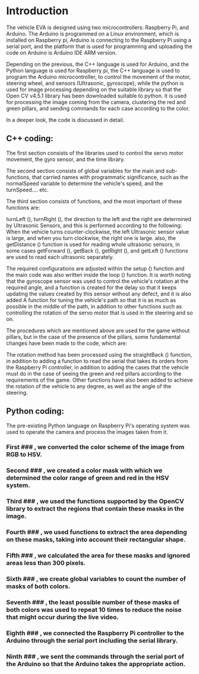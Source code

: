 
# Introduction #

The vehicle EVA is designed using two microcontrollers: Raspberry Pi, and Arduino. The Arduino is programmed on a Linux environment, which is installed on Raspberry pi, Arduino is connecting to the Raspberry Pi using a serial port, and the platform that is used for programming and uploading the code on Arduino is Arduino IDE ARM version.

Depending on the previous, the C++ language is used for Arduino, and the Python language is used for Raspberry pi, the C++ language is used to program the Arduino microcontroller, to control the movement of the motor, steering wheel, and sensors (Ultrasonic, gyroscope), while the python is used for image processing depending on the suitable library so that the Open CV v4.5.1 library has been downloaded suitable to python. it is used for processing the image coming from the camera, clustering the red and green pillars, and sending commands for each case according to the color.

In a deeper look, the code is discussed in detail.

## C++ coding: ##

The first section consists of the libraries used to control the servo motor movement, the gyro sensor, and the time library.

The second section consists of global variables for the main and sub-functions, that carried names with programmatic significance, such as the normalSpeed variable to determine the vehicle's speed, and the turnSpeed.... etc.

The third section consists of functions, and the most important of these functions are:

turnLeft (), turnRight (), the direction to the left and the right are determined by Ultrasonic Sensors, and this is performed according to the following: When the vehicle turns counter-clockwise, the left Ultrasonic sensor value is large, and when you turn clockwise, the right one is large. also, the getDistance () function is used for reading whole ultrasonic sensors, in some cases getForward (), getBack (), getRight (), and getLeft () functions are used to read each ultrasonic separately.

The required configurations are adjusted within the setup () function and the main code was also written inside the loop () function. It is worth noting that the gyroscope sensor was used to control the vehicle's rotation at the required angle, and a function is created for the delay so that it keeps updating the values ​​​​created by this sensor without any defect, and it is also added A function for tuning the vehicle's path so that it is as much as possible in the middle of the path, in addition to other functions such as controlling the rotation of the servo motor that is used in the steering and so on.

The procedures which are mentioned above are used for the game without pillars, but in the case of the presence of the pillars, some fundamental changes have been made to the code, which are:

The rotation method has been processed using the straightBack () function, in addition to adding a function to read the serial that takes its orders from the Raspberry Pi controller, in addition to adding the cases that the vehicle must do in the case of seeing the green and red pillars according to the requirements of the game. Other functions have also been added to achieve the rotation of the vehicle to any degree, as well as the angle of the steering.

## Python coding: ##

The pre-existing Python language on Raspberry Pi's operating system was used to operate the camera and process the images taken from it.

### First ### , we converted the color scheme of the image from RGB to HSV.

### Second ### , we created a color mask with which we determined the color range of green and red in the HSV system.

### Third ### , we used the functions supported by the OpenCV library to extract the regions that contain these masks in the image.

### Fourth ### , we used functions to extract the area depending on ​​these masks, taking into account their rectangular shape.

### Fifth ### , we calculated the area for these masks and ignored areas less than 300 pixels.

### Sixth ### , we create global variables to count the number of masks of both colors.

### Seventh ### , the least possible number of these masks of both colors was used to repeat 10 times to reduce the noise that might occur during the live video.

### Eighth ### , we connected the Raspberry Pi controller to the Arduino through the serial port including the serial library.

### Ninth ### , we sent the commands through the serial port of the Arduino so that the Arduino takes the appropriate action.
